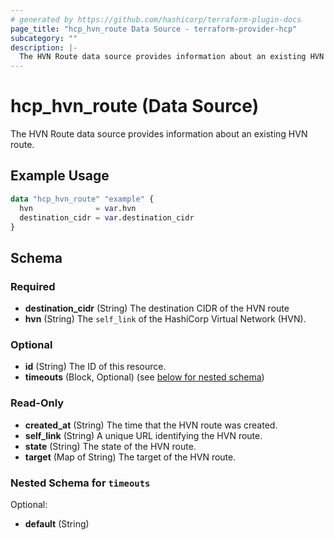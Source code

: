 ```yaml
---
# generated by https://github.com/hashicorp/terraform-plugin-docs
page_title: "hcp_hvn_route Data Source - terraform-provider-hcp"
subcategory: ""
description: |-
  The HVN Route data source provides information about an existing HVN route.
---
```


# hcp_hvn_route (Data Source)

The HVN Route data source provides information about an existing HVN route.

## Example Usage

```terraform
data "hcp_hvn_route" "example" {
  hvn              = var.hvn
  destination_cidr = var.destination_cidr
}
```

<!-- schema generated by tfplugindocs -->
## Schema

### Required

- **destination_cidr** (String) The destination CIDR of the HVN route
- **hvn** (String) The `self_link` of the HashiCorp Virtual Network (HVN).

### Optional

- **id** (String) The ID of this resource.
- **timeouts** (Block, Optional) (see [below for nested schema](#nestedblock--timeouts))

### Read-Only

- **created_at** (String) The time that the HVN route was created.
- **self_link** (String) A unique URL identifying the HVN route.
- **state** (String) The state of the HVN route.
- **target** (Map of String) The target of the HVN route.

<a id="nestedblock--timeouts"></a>
### Nested Schema for `timeouts`

Optional:

- **default** (String)


